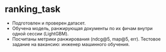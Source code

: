 # ranking_task
- Подготовлен и проверен датасет.
- Обучена модель, ранжирующая документы по их фичам внутри одной сессии (LightGBM).
- Посчитаны метрики ранжирования (ndcg@5, map@5, err). Тестовое задание на вакансию: инженер машинного обучения.
